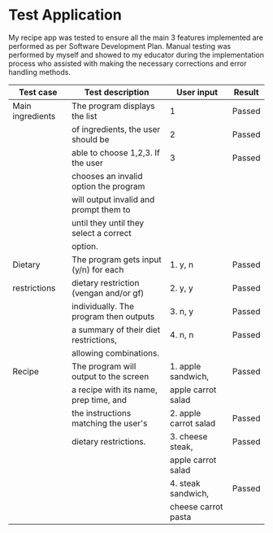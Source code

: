 # **Test Application** 

My recipe app was tested to ensure all the main 3 features implemented are performed as per Software Development Plan. Manual testing was performed by myself and showed to my educator during the implementation process who assisted with making the necessary corrections and error handling methods. 


| Test case        |  Test description                      | User input           |  Result | 
|---               |---                                     |---                   |---      |
| Main ingredients | The program displays the list          | 1                    | Passed  |
|                  | of ingredients, the user should be     | 2                    | Passed  |
|                  | able to choose 1,2,3. If the user      | 3                    | Passed  |
|                  | chooses an invalid option the program  |                      |         | 
|                  | will output invalid and prompt them to |                      |         |
|                  | until they until they select a correct |                      |         |
|                  | option.                                |                      |         |
| Dietary          | The program gets input (y/n) for each  | 1. y, n              | Passed  |
| restrictions     | dietary restriction (vengan and/or gf) | 2. y, y              | Passed  |
|                  | individually. The program then outputs | 3. n, y              | Passed  |
|                  | a summary of their diet restrictions,  | 4. n, n              | Passed  |
|                  | allowing combinations.                 |                      |         |
| Recipe           | The program will output to the screen  | 1. apple sandwich,   | Passed  | 
|                  | a recipe with its name, prep time, and | apple carrot salad   |         |
|                  | the instructions matching the user's   | 2. apple carrot salad| Passed  |
|                  | dietary restrictions.                  | 3. cheese steak,     | Passed  |
|                  |                                        | apple carrot salad   |         |
|                  |                                        | 4. steak sandwich,   | Passed  |
|                  |                                        | cheese carrot pasta  |         | 
                
                                                      

